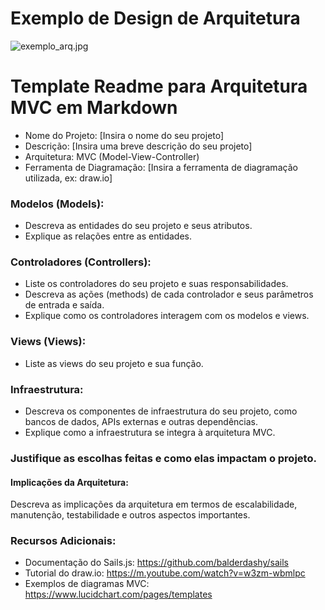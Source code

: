 # Exemplo de Design de Arquitetura

![exemplo_arq.jpg](https://github.com/kterra/Inteli-2024-1B/blob/main/materiais/ponderada-2/exemplo-arq.jpg)


# Template Readme para Arquitetura MVC em Markdown
- Nome do Projeto: [Insira o nome do seu projeto]
- Descrição: [Insira uma breve descrição do seu projeto]
- Arquitetura: MVC (Model-View-Controller)
- Ferramenta de Diagramação: [Insira a ferramenta de diagramação utilizada, ex: draw.io]

### Modelos (Models):
- Descreva as entidades do seu projeto e seus atributos.
- Explique as relações entre as entidades.

### Controladores (Controllers):
- Liste os controladores do seu projeto e suas responsabilidades.
- Descreva as ações (methods) de cada controlador e seus parâmetros de entrada e saída.
- Explique como os controladores interagem com os modelos e views.

### Views (Views):
- Liste as views do seu projeto e sua função.

### Infraestrutura:

- Descreva os componentes de infraestrutura do seu projeto, como bancos de dados, APIs externas e outras dependências.
- Explique como a infraestrutura se integra à arquitetura MVC.


### Justifique as escolhas feitas e como elas impactam o projeto.
#### Implicações da Arquitetura:
Descreva as implicações da arquitetura em termos de escalabilidade, manutenção, testabilidade e outros aspectos importantes.

### Recursos Adicionais:
- Documentação do Sails.js: https://github.com/balderdashy/sails
- Tutorial do draw.io: https://m.youtube.com/watch?v=w3zm-wbmlpc
- Exemplos de diagramas MVC: https://www.lucidchart.com/pages/templates

